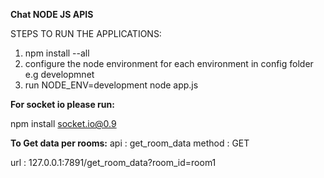 **Chat NODE JS APIS**

STEPS TO RUN THE APPLICATIONS:
1. npm install --all
2. configure the node environment for each environment in config folder e.g developmnet
3. run NODE_ENV=development node app.js


**For socket io please run:**

npm install socket.io@0.9

**To Get data per rooms:**
api : get_room_data
method : GET

url : 127.0.0.1:7891/get_room_data?room_id=room1
